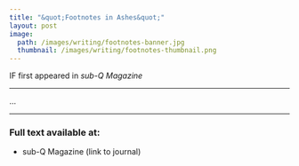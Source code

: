 ```yaml
---
title: "&quot;Footnotes in Ashes&quot;"
layout: post
image:
  path: /images/writing/footnotes-banner.jpg
  thumbnail: /images/writing/footnotes-thumbnail.png
---
```

IF first appeared in *sub-Q Magazine*

---


...

---
### Full text available at:
- sub-Q Magazine (link to journal)

